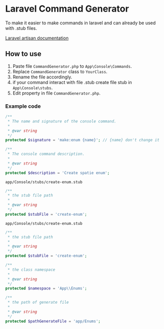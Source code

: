 # Laravel Command Generator
To make it easier to make commands in laravel and can already be used with .stub files.

[Laravel artisan documentation](https://laravel.com/docs/9.x/artisan)

## How to use
1. Paste file `CommandGenerator.php` to `App\Console\Commands`.
2. Replace `CommandGenerator` class to `YourClass`.
3. Rename the file accordingly.
4. if your command interact with file .stub create file stub in `App\Console\stubs`.
5. Edit property in file `CommandGenerator.php`.

### Example code
```php
/**
 * The name and signature of the console command.
 *
 * @var string
 */
protected $signature = 'make:enum {name}'; // {name} don't change it
```

```php
/**
 * The console command description.
 *
 * @var string
 */
protected $description = 'Create spatie enum';
```

`app/Console/stubs/create-enum.stub`
```php
/**
 * the stub file path
 * 
 * @var string
 */
protected $stubFile = 'create-enum';
```

`app/Console/stubs/create-enum.stub`

```php
/**
 * the stub file path
 * 
 * @var string
 */
protected $stubFile = 'create-enum';
```

```php
/**
 * the class namespace
 * 
 * @var string
 */
protected $namespace = 'App\\Enums';
```

```php
/**
 * the path of generate file
 * 
 * @var string
 */
protected $pathGenerateFile = 'app/Enums';
```
